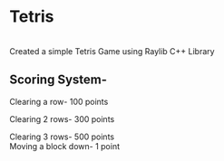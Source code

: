 # Tetris
<br>
Created a simple Tetris Game using Raylib C++ Library <br>
<h2>Scoring System-</h2>
Clearing a row- 100 points<br>

Clearing 2 rows- 300 points<br>

Clearing 3 rows- 500 points<br>
Moving a block down- 1 point

